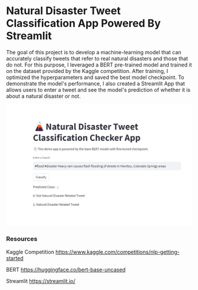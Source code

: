 # Natural Disaster Tweet Classification App Powered By Streamlit

The goal of this project is to develop a machine-learning model that can accurately classify tweets that refer to real natural disasters and those that do not. For this purpose, I leveraged a BERT pre-trained model and trained it on the dataset provided by the Kaggle competition. After training, I optimized the hyperparameters and saved the best model checkpoint. To demonstrate the model's performance, I also created a Streamlit App that allows users to enter a tweet and see the model's prediction of whether it is about a natural disaster or not.

![App](https://github.com/yuka-with-data/disaster-classification-twt-app/blob/master/tweet-classification.jpeg?raw=true)

### Resources
Kaggle Competition
https://www.kaggle.com/competitions/nlp-getting-started

BERT
https://huggingface.co/bert-base-uncased

Streamlit 
https://streamlit.io/
